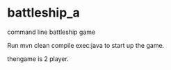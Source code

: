 # battleship_a
command line battleship game 

Run mvn clean compile exec:java to start up the game.

thengame is 2 player.
